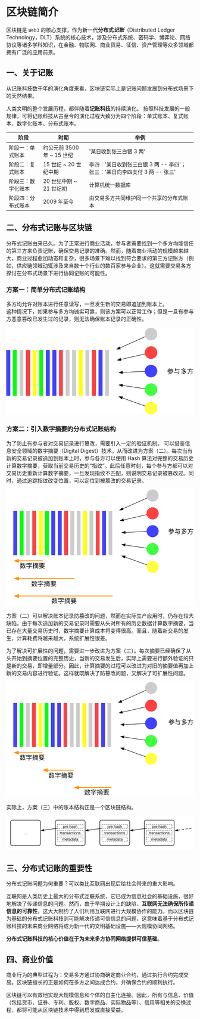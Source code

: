 # 区块链简介

区块链是 `Web3` 的核心支撑，作为新一代**分布式<i>记账</i>**（Distributed Ledger Technology，DLT）系统的核心技术，涉及分布式系统、密码学、博弈论、网络协议等诸多学科知识，在金融、物联网、商业贸易、征信、资产管理等众多领域都拥有广泛的应用前景。


## 一、关于记账

从记账科技数千年的演化角度来看，区块链实际上是记账问题发展到分布式场景下的天然结果。

人类文明的整个发展历程，都伴随着**记账科技**的持续演化。 按照科技发展的一般规律，可将记账科技从古至今的演化过程大致分为四个阶段：单式账本、复式账本、数字化账本、分布式账本。

| 阶段               | 时期                       | 举例                                                                       |
| ------------------ | -------------------------- | -------------------------------------------------------------------------- |
| 阶段一：单式账本   | 约公元前 3500 年 ~ 15 世纪 | '某日收到张三白银 3 两'                                                    |
| 阶段二：复式账本   | 15 世纪 ~ 20 世纪中期      | 李四：'某日收到张三白银 3 两 -- 李四'；张三：'某日向李四支付 3 两 -- 张三' |
| 阶段三：数字化账本 | 20 世纪中期 ~ 21 世纪初    | 计算机统一数据库                                                           |
| 阶段四：分布式账本 | 2009 年至今                | 由交易多方共同维护同一个共享的分布式账本                                   |


## 二、分布式记账与区块链

分布式记账由来已久。为了正常进行商业活动，参与者需要找到一个多方均能信任的第三方来负责记账，确保交易记录的准确。然而，随着商业活动的规模越来越大，商业过程愈加动态和复杂，很多场景下难以找到符合要求的第三方记账方（例如，供应链领域动辄涉及来自数十个行业的数百家参与企业）。这就需要交易各方探讨在分布式场景下进行协同记账的可能性。
### 方案一：简单分布式记账结构

多方均允许对账本进行任意读写，一旦发生新的交易即追加到账本上。  
这种情况下，如果参与多方均诚实可靠，则该方案可以正常工作；但是一旦有参与方恶意篡改已发生过的记录，则无法确保账本记录的正确性。

![简单分布记账](https://raw.githubusercontent.com/whisper-xiang/image-hosting/master/whisper-vitepress-blog/简单分布记账.png)

### 方案二：引入数字摘要的分布式记账结构
为了防止有参与者对交易记录进行篡改，需要引入一定的验证机制。   可以借鉴信息安全领域的数字摘要（Digital Digest）技术，从而改进为方案（二）。每次当有新的交易记录被追加到账本上时，参与各方可以使用 Hash 算法对完整的交易历史计算数字摘要，获取当前交易历史的“指纹”。此后任意时刻，每个参与方都可以对交易历史重新计算数字摘要，一旦发现指纹不匹配，则说明交易记录被篡改过。同时，通过追踪指纹改变位置，可以定位到被篡改的交易记录。

![引入数字摘要的分布式记账结构](https://raw.githubusercontent.com/whisper-xiang/image-hosting/master/whisper-vitepress-blog/账本方案2.png)

方案（二）可以解决账本记录防篡改的问题，然而在实际生产应用时，仍存在较大缺陷。由于每次追加新的交易记录时需要从头对所有的历史数据计算数字摘要，当已存在大量交易历史时，数字摘要计算成本将变得很高。而且，随着新交易的发生，计算耗费将越来越大，系统扩展性很差。

为了解决可扩展性的问题，需要进一步改进为方案（三）。每次摘要已经确保了从头开始到摘要位置的完整历史，当新的交易发生后，实际上需要进行额外验证的只是新的交易，即增量部分。因此，计算摘要的过程可以改进为对旧的摘要值再加上新的交易内容进行验证。这样就既解决了防篡改问题，又解决了可扩展性问题。

![引入数字摘要的分布式记账结构](https://raw.githubusercontent.com/whisper-xiang/image-hosting/master/whisper-vitepress-blog/账本方案3.png)

实际上，方案（三）中的账本结构正是一个区块链结构。

![区块链结构](https://raw.githubusercontent.com/whisper-xiang/image-hosting/master/whisper-vitepress-blog/区块链结构.png)
## 三、分布式记账的重要性
分布式记账问题为何重要？可以类比互联网出现后给社会带来的重大影响。

互联网是人类历史上最大的分布式互联系统，它已成为信息社会的基础设施，很好地解决了传递信息的问题。然而，由于早期设计上的缺陷，**互联网无法确保所传递信息的可靠性**，这大大制约了人们利用互联网进行大规模协作的能力。而以区块链为基础的分布式记账科技则可能解决传递可信信息的问题，这意味着基于分布式记账科技的未来商业网络将成为新一代的文明基础设施——大规模协同网络。

**分布式记账科技的核心价值在于为未来多方协同网络提供可信基础**。


## 四、商业价值

商业行为的典型过程为：交易多方通过协商确定商业合约，通过执行合约完成交易。区块链擅长的正是如何在多方之间达成合约，并确保合约的顺利执行。


区块链可以有效地实现大规模信息和个体的自主化连接。因此，所有与信息、价值（包括货币、证券、专利、版权、数字商品、实际物品等）、信用等相关的交换过程，都将可能从区块链技术中得到启发或直接受益。
